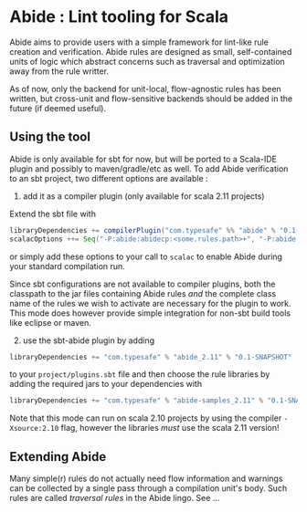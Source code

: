 # Abide : Lint tooling for Scala

Abide aims to provide users with a simple framework for lint-like rule creation and verification.
Abide rules are designed as small, self-contained units of logic which abstract concerns such as traversal and optimization away from the rule writter.

As of now, only the backend for unit-local, flow-agnostic rules has been written, but cross-unit and flow-sensitive backends should be added in the
future (if deemed useful).

## Using the tool

Abide is only available for sbt for now, but will be ported to a Scala-IDE plugin and possibly to maven/gradle/etc as well. To add Abide verification to an
sbt project, two different options are available :

1. add it as a compiler plugin (only available for scala 2.11 projects)

Extend the sbt file with
```scala
libraryDependencies += compilerPlugin("com.typesafe" %% "abide" % "0.1-SNAPSHOT")
scalacOptions ++= Seq("-P:abide:abidecp:<some.rules.path>+", "-P:abide:ruleClass:<some.rule.Class>", ...)
```
or simply add these options to your call to `scalac` to enable Abide during your standard compilation run.

Since sbt configurations are not available to compiler plugins, both the classpath to the jar files containing Abide rules _and_ the complete class name of
the rules we wish to activate are necessary for the plugin to work. This mode does however provide simple integration for non-sbt build tools like eclipse or maven.

2. use the sbt-abide plugin by adding
```scala
libraryDependencies += "com.typesafe" % "abide_2.11" % "0.1-SNAPSHOT"
```
to your `project/plugins.sbt` file and then choose the rule libraries by adding the required jars to your dependencies with 
```scala
libraryDependencies += "com.typesafe" % "abide-samples_2.11" % "0.1-SNAPSHOT" % "abide"
```

Note that this mode can run on scala 2.10 projects by using the compiler `-Xsource:2.10` flag, however the libraries _must_ use the scala 2.11 version!

## Extending Abide

Many simple(r) rules do not actually need flow information and warnings can be collected by a single pass through a compilation unit's body. Such rules are
called _traversal rules_ in the Abide lingo. See ...

##
